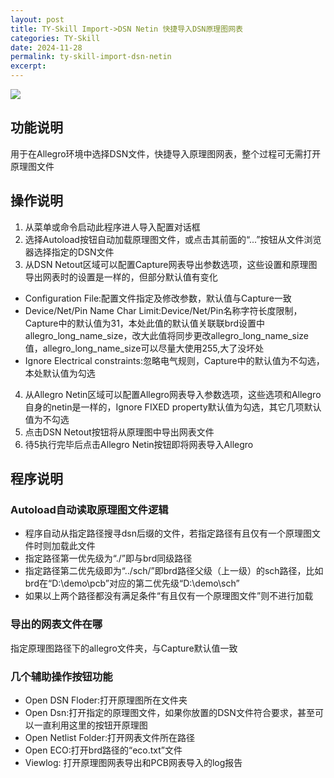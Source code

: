 ```yaml
---
layout: post
title: TY-Skill Import->DSN Netin 快捷导入DSN原理图网表
categories: TY-Skill
date: 2024-11-28
permalink: ty-skill-import-dsn-netin
excerpt: 
---
```


![](https://tiny-yhw.github.io//images/TY-skill/Y_DSN-netin.png)

## 功能说明

用于在Allegro环境中选择DSN文件，快捷导入原理图网表，整个过程可无需打开原理图文件

## 操作说明

1. 从菜单或命令启动此程序进人导入配置对话框
2. 选择Autoload按钮自动加载原理图文件，或点击其前面的“...”按钮从文件浏览器选择指定的DSN文件
3. 从DSN Netout区域可以配置Capture网表导出参数选项，这些设置和原理图导出网表时的设置是一样的，但部分默认值有变化
 - Configuration File:配置文件指定及修改参数，默认值与Capture一致
 - Device/Net/Pin Name Char Limit:Device/Net/Pin名称字符长度限制，Capture中的默认值为31，本处此值的默认值关联联brd设置中allegro_long_name_size，改大此值将同步更改allegro_long_name_size值，allegro_long_name_size可以尽量大使用255,大了没坏处
 - Ignore Electrical constraints:忽略电气规则，Capture中的默认值为不勾选，本处默认值为勾选
4. 从Allegro Netin区域可以配置Allegro网表导入参数选项，这些选项和Allegro自身的netin是一样的，Ignore FIXED property默认值为勾选，其它几项默认值为不勾选
5. 点击DSN Netout按钮将从原理图中导出网表文件
6. 待5执行完毕后点击Allegro Netin按钮即将网表导入Allegro

## 程序说明

### Autoload自动读取原理图文件逻辑

- 程序自动从指定路径搜寻dsn后缀的文件，若指定路径有且仅有一个原理图文件时则加载此文件
- 指定路径第一优先级为“./”即与brd同级路径
- 指定路径第二优先级即为“../sch/”即brd路径父级（上一级）的sch路径，比如brd在“D:\demo\pcb”对应的第二优先级“D:\demo\sch”
- 如果以上两个路径都没有满足条件“有且仅有一个原理图文件”则不进行加载

### 导出的网表文件在哪

指定原理图路径下的allegro文件夹，与Capture默认值一致

### 几个辅助操作按钮功能

- Open DSN Floder:打开原理图所在文件夹
- Open Dsn:打开指定的原理图文件，如果你放置的DSN文件符合要求，甚至可以一直利用这里的按钮开原理图
- Open Netlist Folder:打开网表文件所在路径
- Open ECO:打开brd路径的“eco.txt”文件
- Viewlog: 打开原理图网表导出和PCB网表导入的log报告